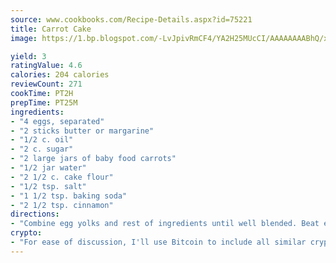 ```yaml
---
source: www.cookbooks.com/Recipe-Details.aspx?id=75221
title: Carrot Cake
image: https://1.bp.blogspot.com/-LvJpivRmCF4/YA2H25MUcCI/AAAAAAAABhQ/xgndXuMf7Zopp5S4RExCblnSp5YGujfSQCLcBGAsYHQ/s320/8.png

yield: 3
ratingValue: 4.6
calories: 204 calories
reviewCount: 271
cookTime: PT2H
prepTime: PT25M
ingredients:
- "4 eggs, separated"
- "2 sticks butter or margarine"
- "1/2 c. oil"
- "2 c. sugar"
- "2 large jars of baby food carrots"
- "1/2 jar water"
- "2 1/2 c. cake flour"
- "1/2 tsp. salt"
- "1 1/2 tsp. baking soda"
- "2 1/2 tsp. cinnamon"
directions:
- "Combine egg yolks and rest of ingredients until well blended. Beat egg whites and fold into batter. Pour batter into 2 prepared 9 inch baking pans. Bake at 375u00b0 for 25 to 30 minutes or until toothpick inserted in the middle comes out clean. Allow to cool then frost with cream cheese frosting."
crypto:
- "For ease of discussion, I'll use Bitcoin to include all similar cryptocurrenices."
---
```

